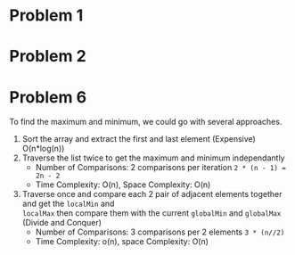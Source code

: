 # Problem 1


# Problem 2


# Problem 6

To find the maximum and minimum, we could go with several approaches. 
1. Sort the array and extract the first and last element (Expensive) O(n*log(n))
2. Traverse the list twice to get the maximum and minimum independantly
    - Number of Comparisons: 2 comparisons per iteration `2 * (n - 1) = 2n - 2`
    - Time Complexity: O(n), Space Complexity: O(n)
3. Traverse once and compare each 2 pair of adjacent elements together and get the `localMin` and  
`localMax` then compare them with the current `globalMin` and `globalMax` (Divide and Conquer)
    - Number of Comparisons: 3 comparisons per 2 elements `3 * (n//2)`
    - Time Complexity: o(n), space Complexity: O(n)
